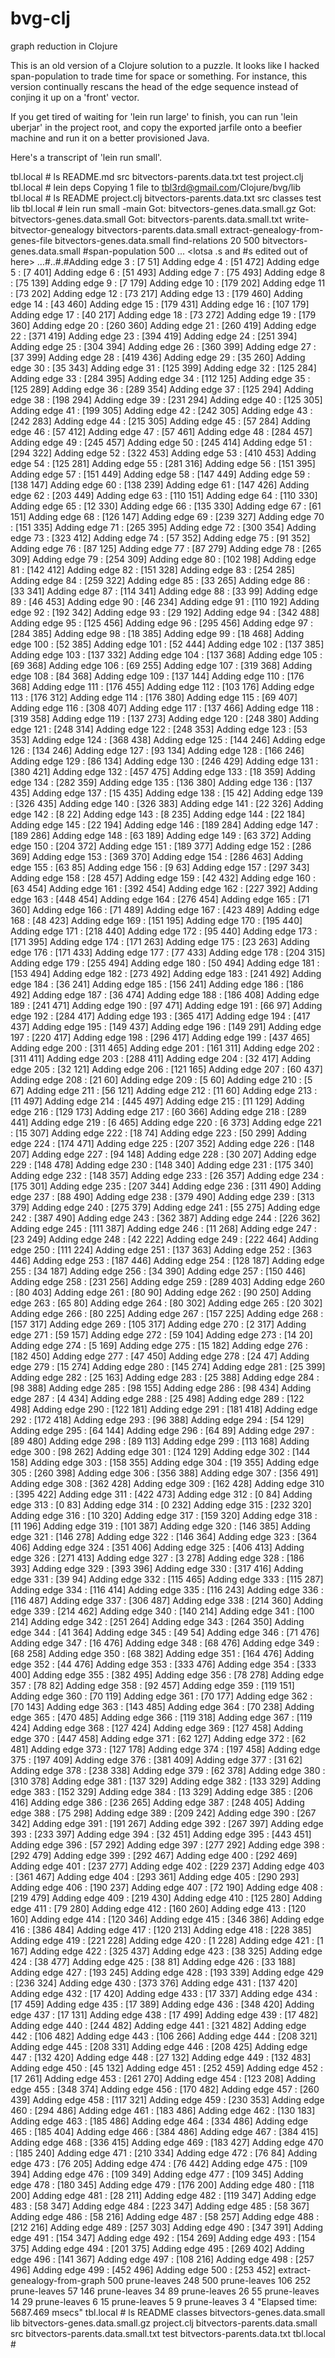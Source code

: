 bvg-clj
=======

graph reduction in Clojure

This is an old version of a Clojure solution to a puzzle.  It looks
like I hacked span-population to trade time for space or something.
For instance, this version continually rescans the head of the edge
sequence instead of conjing it up on a 'front' vector.

If you get tired of waiting for 'lein run large' to finish, you can
run 'lein uberjar' in the project root, and copy the exported jarfile
onto a beefier machine and run it on a better provisioned Java.

Here's a transcript of 'lein run small'.

tbl.local # ls
README.md			src
bitvectors-parents.data.txt	test
project.clj
tbl.local # lein deps
Copying 1 file to tbl3rd@gmail.com/Clojure/bvg/lib
tbl.local # ls
README				project.clj
bitvectors-parents.data.txt	src
classes				test
lib
tbl.local # lein run small
-main
Got: bitvectors-genes.data.small.gz
Got: bitvectors-genes.data.small
Got: bitvectors-parents.data.small.txt
write-bitvector-genealogy bitvectors-parents.data.small
extract-genealogy-from-genes-file bitvectors-genes.data.small
find-relations 20 500 bitvectors-genes.data.small
#span-population 500
... <lotsa .s and #s edited out of here> ...#..#.#Adding edge 3 : [7 51]
Adding edge 4 : [51 472]
Adding edge 5 : [7 401]
Adding edge 6 : [51 493]
Adding edge 7 : [75 493]
Adding edge 8 : [75 139]
Adding edge 9 : [7 179]
Adding edge 10 : [179 202]
Adding edge 11 : [73 202]
Adding edge 12 : [73 217]
Adding edge 13 : [179 460]
Adding edge 14 : [43 460]
Adding edge 15 : [179 431]
Adding edge 16 : [107 179]
Adding edge 17 : [40 217]
Adding edge 18 : [73 272]
Adding edge 19 : [179 360]
Adding edge 20 : [260 360]
Adding edge 21 : [260 419]
Adding edge 22 : [371 419]
Adding edge 23 : [394 419]
Adding edge 24 : [251 394]
Adding edge 25 : [304 394]
Adding edge 26 : [360 399]
Adding edge 27 : [37 399]
Adding edge 28 : [419 436]
Adding edge 29 : [35 260]
Adding edge 30 : [35 343]
Adding edge 31 : [125 399]
Adding edge 32 : [125 284]
Adding edge 33 : [284 395]
Adding edge 34 : [112 125]
Adding edge 35 : [125 289]
Adding edge 36 : [289 354]
Adding edge 37 : [125 294]
Adding edge 38 : [198 294]
Adding edge 39 : [231 294]
Adding edge 40 : [125 305]
Adding edge 41 : [199 305]
Adding edge 42 : [242 305]
Adding edge 43 : [242 283]
Adding edge 44 : [215 305]
Adding edge 45 : [57 284]
Adding edge 46 : [57 412]
Adding edge 47 : [57 461]
Adding edge 48 : [284 457]
Adding edge 49 : [245 457]
Adding edge 50 : [245 414]
Adding edge 51 : [294 322]
Adding edge 52 : [322 453]
Adding edge 53 : [410 453]
Adding edge 54 : [125 281]
Adding edge 55 : [281 316]
Adding edge 56 : [151 395]
Adding edge 57 : [151 449]
Adding edge 58 : [147 449]
Adding edge 59 : [138 147]
Adding edge 60 : [138 239]
Adding edge 61 : [147 426]
Adding edge 62 : [203 449]
Adding edge 63 : [110 151]
Adding edge 64 : [110 330]
Adding edge 65 : [12 330]
Adding edge 66 : [135 330]
Adding edge 67 : [61 151]
Adding edge 68 : [126 147]
Adding edge 69 : [239 327]
Adding edge 70 : [151 335]
Adding edge 71 : [265 395]
Adding edge 72 : [300 354]
Adding edge 73 : [323 412]
Adding edge 74 : [57 352]
Adding edge 75 : [91 352]
Adding edge 76 : [87 125]
Adding edge 77 : [87 279]
Adding edge 78 : [265 309]
Adding edge 79 : [254 309]
Adding edge 80 : [102 198]
Adding edge 81 : [142 412]
Adding edge 82 : [151 328]
Adding edge 83 : [254 285]
Adding edge 84 : [259 322]
Adding edge 85 : [33 265]
Adding edge 86 : [33 341]
Adding edge 87 : [114 341]
Adding edge 88 : [33 99]
Adding edge 89 : [46 453]
Adding edge 90 : [46 234]
Adding edge 91 : [110 192]
Adding edge 92 : [192 342]
Adding edge 93 : [29 192]
Adding edge 94 : [342 488]
Adding edge 95 : [125 456]
Adding edge 96 : [295 456]
Adding edge 97 : [284 385]
Adding edge 98 : [18 385]
Adding edge 99 : [18 468]
Adding edge 100 : [52 385]
Adding edge 101 : [52 444]
Adding edge 102 : [137 385]
Adding edge 103 : [137 332]
Adding edge 104 : [137 368]
Adding edge 105 : [69 368]
Adding edge 106 : [69 255]
Adding edge 107 : [319 368]
Adding edge 108 : [84 368]
Adding edge 109 : [137 144]
Adding edge 110 : [176 368]
Adding edge 111 : [176 455]
Adding edge 112 : [103 176]
Adding edge 113 : [176 312]
Adding edge 114 : [176 380]
Adding edge 115 : [69 407]
Adding edge 116 : [308 407]
Adding edge 117 : [137 466]
Adding edge 118 : [319 358]
Adding edge 119 : [137 273]
Adding edge 120 : [248 380]
Adding edge 121 : [248 314]
Adding edge 122 : [248 353]
Adding edge 123 : [53 353]
Adding edge 124 : [368 438]
Adding edge 125 : [144 246]
Adding edge 126 : [134 246]
Adding edge 127 : [93 134]
Adding edge 128 : [166 246]
Adding edge 129 : [86 134]
Adding edge 130 : [246 429]
Adding edge 131 : [380 421]
Adding edge 132 : [457 475]
Adding edge 133 : [18 359]
Adding edge 134 : [282 359]
Adding edge 135 : [136 380]
Adding edge 136 : [137 435]
Adding edge 137 : [15 435]
Adding edge 138 : [15 42]
Adding edge 139 : [326 435]
Adding edge 140 : [326 383]
Adding edge 141 : [22 326]
Adding edge 142 : [8 22]
Adding edge 143 : [8 235]
Adding edge 144 : [22 184]
Adding edge 145 : [22 194]
Adding edge 146 : [189 284]
Adding edge 147 : [189 286]
Adding edge 148 : [63 189]
Adding edge 149 : [63 372]
Adding edge 150 : [204 372]
Adding edge 151 : [189 377]
Adding edge 152 : [286 369]
Adding edge 153 : [369 370]
Adding edge 154 : [286 463]
Adding edge 155 : [63 85]
Adding edge 156 : [9 63]
Adding edge 157 : [297 343]
Adding edge 158 : [28 457]
Adding edge 159 : [42 432]
Adding edge 160 : [63 454]
Adding edge 161 : [392 454]
Adding edge 162 : [227 392]
Adding edge 163 : [448 454]
Adding edge 164 : [276 454]
Adding edge 165 : [71 360]
Adding edge 166 : [71 489]
Adding edge 167 : [423 489]
Adding edge 168 : [48 423]
Adding edge 169 : [151 195]
Adding edge 170 : [195 440]
Adding edge 171 : [218 440]
Adding edge 172 : [95 440]
Adding edge 173 : [171 395]
Adding edge 174 : [171 263]
Adding edge 175 : [23 263]
Adding edge 176 : [171 433]
Adding edge 177 : [77 433]
Adding edge 178 : [204 315]
Adding edge 179 : [255 494]
Adding edge 180 : [50 494]
Adding edge 181 : [153 494]
Adding edge 182 : [273 492]
Adding edge 183 : [241 492]
Adding edge 184 : [36 241]
Adding edge 185 : [156 241]
Adding edge 186 : [186 492]
Adding edge 187 : [36 474]
Adding edge 188 : [186 408]
Adding edge 189 : [241 471]
Adding edge 190 : [97 471]
Adding edge 191 : [66 97]
Adding edge 192 : [284 417]
Adding edge 193 : [365 417]
Adding edge 194 : [417 437]
Adding edge 195 : [149 437]
Adding edge 196 : [149 291]
Adding edge 197 : [220 417]
Adding edge 198 : [296 417]
Adding edge 199 : [437 465]
Adding edge 200 : [311 465]
Adding edge 201 : [161 311]
Adding edge 202 : [311 411]
Adding edge 203 : [288 411]
Adding edge 204 : [32 417]
Adding edge 205 : [32 121]
Adding edge 206 : [121 165]
Adding edge 207 : [60 437]
Adding edge 208 : [21 60]
Adding edge 209 : [5 60]
Adding edge 210 : [5 67]
Adding edge 211 : [56 121]
Adding edge 212 : [11 60]
Adding edge 213 : [11 497]
Adding edge 214 : [445 497]
Adding edge 215 : [11 129]
Adding edge 216 : [129 173]
Adding edge 217 : [60 366]
Adding edge 218 : [289 441]
Adding edge 219 : [6 465]
Adding edge 220 : [6 373]
Adding edge 221 : [15 307]
Adding edge 222 : [18 74]
Adding edge 223 : [50 299]
Adding edge 224 : [174 471]
Adding edge 225 : [207 352]
Adding edge 226 : [148 207]
Adding edge 227 : [94 148]
Adding edge 228 : [30 207]
Adding edge 229 : [148 478]
Adding edge 230 : [148 340]
Adding edge 231 : [175 340]
Adding edge 232 : [148 357]
Adding edge 233 : [26 357]
Adding edge 234 : [175 301]
Adding edge 235 : [207 344]
Adding edge 236 : [311 490]
Adding edge 237 : [88 490]
Adding edge 238 : [379 490]
Adding edge 239 : [313 379]
Adding edge 240 : [275 379]
Adding edge 241 : [55 275]
Adding edge 242 : [387 490]
Adding edge 243 : [362 387]
Adding edge 244 : [226 362]
Adding edge 245 : [111 387]
Adding edge 246 : [11 268]
Adding edge 247 : [23 249]
Adding edge 248 : [42 222]
Adding edge 249 : [222 464]
Adding edge 250 : [111 224]
Adding edge 251 : [137 363]
Adding edge 252 : [363 446]
Adding edge 253 : [187 446]
Adding edge 254 : [128 187]
Adding edge 255 : [34 187]
Adding edge 256 : [34 390]
Adding edge 257 : [150 446]
Adding edge 258 : [231 256]
Adding edge 259 : [289 403]
Adding edge 260 : [80 403]
Adding edge 261 : [80 90]
Adding edge 262 : [90 250]
Adding edge 263 : [65 80]
Adding edge 264 : [80 302]
Adding edge 265 : [20 302]
Adding edge 266 : [80 225]
Adding edge 267 : [157 225]
Adding edge 268 : [157 317]
Adding edge 269 : [105 317]
Adding edge 270 : [2 317]
Adding edge 271 : [59 157]
Adding edge 272 : [59 104]
Adding edge 273 : [14 20]
Adding edge 274 : [5 169]
Adding edge 275 : [15 182]
Adding edge 276 : [182 450]
Adding edge 277 : [47 450]
Adding edge 278 : [24 47]
Adding edge 279 : [15 274]
Adding edge 280 : [145 274]
Adding edge 281 : [25 399]
Adding edge 282 : [25 163]
Adding edge 283 : [25 388]
Adding edge 284 : [98 388]
Adding edge 285 : [98 155]
Adding edge 286 : [98 434]
Adding edge 287 : [4 434]
Adding edge 288 : [25 498]
Adding edge 289 : [122 498]
Adding edge 290 : [122 181]
Adding edge 291 : [181 418]
Adding edge 292 : [172 418]
Adding edge 293 : [96 388]
Adding edge 294 : [54 129]
Adding edge 295 : [64 144]
Adding edge 296 : [64 89]
Adding edge 297 : [89 480]
Adding edge 298 : [89 113]
Adding edge 299 : [113 168]
Adding edge 300 : [98 262]
Adding edge 301 : [124 129]
Adding edge 302 : [144 158]
Adding edge 303 : [158 355]
Adding edge 304 : [19 355]
Adding edge 305 : [260 398]
Adding edge 306 : [356 388]
Adding edge 307 : [356 491]
Adding edge 308 : [362 428]
Adding edge 309 : [162 428]
Adding edge 310 : [395 422]
Adding edge 311 : [422 473]
Adding edge 312 : [0 84]
Adding edge 313 : [0 83]
Adding edge 314 : [0 232]
Adding edge 315 : [232 320]
Adding edge 316 : [10 320]
Adding edge 317 : [159 320]
Adding edge 318 : [11 196]
Adding edge 319 : [101 387]
Adding edge 320 : [146 385]
Adding edge 321 : [146 278]
Adding edge 322 : [146 364]
Adding edge 323 : [364 406]
Adding edge 324 : [351 406]
Adding edge 325 : [406 413]
Adding edge 326 : [271 413]
Adding edge 327 : [3 278]
Adding edge 328 : [186 393]
Adding edge 329 : [393 396]
Adding edge 330 : [317 416]
Adding edge 331 : [39 94]
Adding edge 332 : [115 465]
Adding edge 333 : [115 287]
Adding edge 334 : [116 414]
Adding edge 335 : [116 243]
Adding edge 336 : [116 487]
Adding edge 337 : [306 487]
Adding edge 338 : [214 360]
Adding edge 339 : [214 462]
Adding edge 340 : [140 214]
Adding edge 341 : [100 214]
Adding edge 342 : [251 264]
Adding edge 343 : [264 350]
Adding edge 344 : [41 364]
Adding edge 345 : [49 54]
Adding edge 346 : [71 476]
Adding edge 347 : [16 476]
Adding edge 348 : [68 476]
Adding edge 349 : [68 258]
Adding edge 350 : [68 382]
Adding edge 351 : [164 476]
Adding edge 352 : [44 476]
Adding edge 353 : [333 476]
Adding edge 354 : [333 400]
Adding edge 355 : [382 495]
Adding edge 356 : [78 278]
Adding edge 357 : [78 82]
Adding edge 358 : [92 457]
Adding edge 359 : [119 151]
Adding edge 360 : [70 119]
Adding edge 361 : [70 177]
Adding edge 362 : [70 143]
Adding edge 363 : [143 485]
Adding edge 364 : [70 238]
Adding edge 365 : [470 485]
Adding edge 366 : [119 318]
Adding edge 367 : [119 424]
Adding edge 368 : [127 424]
Adding edge 369 : [127 458]
Adding edge 370 : [447 458]
Adding edge 371 : [62 127]
Adding edge 372 : [62 481]
Adding edge 373 : [127 178]
Adding edge 374 : [197 458]
Adding edge 375 : [197 409]
Adding edge 376 : [381 409]
Adding edge 377 : [31 62]
Adding edge 378 : [238 338]
Adding edge 379 : [62 378]
Adding edge 380 : [310 378]
Adding edge 381 : [137 329]
Adding edge 382 : [133 329]
Adding edge 383 : [152 329]
Adding edge 384 : [13 329]
Adding edge 385 : [206 416]
Adding edge 386 : [236 265]
Adding edge 387 : [248 405]
Adding edge 388 : [75 298]
Adding edge 389 : [209 242]
Adding edge 390 : [267 342]
Adding edge 391 : [191 267]
Adding edge 392 : [267 397]
Adding edge 393 : [233 397]
Adding edge 394 : [32 451]
Adding edge 395 : [443 451]
Adding edge 396 : [57 292]
Adding edge 397 : [277 292]
Adding edge 398 : [292 479]
Adding edge 399 : [292 467]
Adding edge 400 : [292 469]
Adding edge 401 : [237 277]
Adding edge 402 : [229 237]
Adding edge 403 : [361 467]
Adding edge 404 : [293 361]
Adding edge 405 : [290 293]
Adding edge 406 : [190 237]
Adding edge 407 : [72 190]
Adding edge 408 : [219 479]
Adding edge 409 : [219 430]
Adding edge 410 : [125 280]
Adding edge 411 : [79 280]
Adding edge 412 : [160 260]
Adding edge 413 : [120 160]
Adding edge 414 : [120 346]
Adding edge 415 : [346 386]
Adding edge 416 : [386 484]
Adding edge 417 : [120 213]
Adding edge 418 : [228 385]
Adding edge 419 : [221 228]
Adding edge 420 : [1 228]
Adding edge 421 : [1 167]
Adding edge 422 : [325 437]
Adding edge 423 : [38 325]
Adding edge 424 : [38 477]
Adding edge 425 : [38 81]
Adding edge 426 : [33 188]
Adding edge 427 : [193 245]
Adding edge 428 : [193 339]
Adding edge 429 : [236 324]
Adding edge 430 : [373 376]
Adding edge 431 : [137 420]
Adding edge 432 : [17 420]
Adding edge 433 : [17 337]
Adding edge 434 : [17 459]
Adding edge 435 : [17 389]
Adding edge 436 : [348 420]
Adding edge 437 : [17 131]
Adding edge 438 : [17 499]
Adding edge 439 : [17 482]
Adding edge 440 : [244 482]
Adding edge 441 : [321 482]
Adding edge 442 : [106 482]
Adding edge 443 : [106 266]
Adding edge 444 : [208 321]
Adding edge 445 : [208 331]
Adding edge 446 : [208 425]
Adding edge 447 : [132 420]
Adding edge 448 : [27 132]
Adding edge 449 : [132 483]
Adding edge 450 : [45 132]
Adding edge 451 : [252 459]
Adding edge 452 : [17 261]
Adding edge 453 : [261 270]
Adding edge 454 : [123 208]
Adding edge 455 : [348 374]
Adding edge 456 : [170 482]
Adding edge 457 : [260 439]
Adding edge 458 : [117 321]
Adding edge 459 : [230 353]
Adding edge 460 : [294 486]
Adding edge 461 : [183 486]
Adding edge 462 : [130 183]
Adding edge 463 : [185 486]
Adding edge 464 : [334 486]
Adding edge 465 : [185 404]
Adding edge 466 : [384 486]
Adding edge 467 : [384 415]
Adding edge 468 : [336 415]
Adding edge 469 : [183 427]
Adding edge 470 : [185 240]
Adding edge 471 : [210 334]
Adding edge 472 : [76 84]
Adding edge 473 : [76 205]
Adding edge 474 : [76 442]
Adding edge 475 : [109 394]
Adding edge 476 : [109 349]
Adding edge 477 : [109 345]
Adding edge 478 : [180 345]
Adding edge 479 : [176 200]
Adding edge 480 : [118 200]
Adding edge 481 : [28 211]
Adding edge 482 : [119 347]
Adding edge 483 : [58 347]
Adding edge 484 : [223 347]
Adding edge 485 : [58 367]
Adding edge 486 : [58 216]
Adding edge 487 : [58 257]
Adding edge 488 : [212 216]
Adding edge 489 : [257 303]
Adding edge 490 : [347 391]
Adding edge 491 : [154 347]
Adding edge 492 : [154 269]
Adding edge 493 : [154 375]
Adding edge 494 : [201 375]
Adding edge 495 : [269 402]
Adding edge 496 : [141 367]
Adding edge 497 : [108 216]
Adding edge 498 : [257 496]
Adding edge 499 : [452 496]
Adding edge 500 : [253 452]
extract-genealogy-from-graph 500
prune-leaves 248 500
prune-leaves 106 252
prune-leaves 57 146
prune-leaves 34 89
prune-leaves 26 55
prune-leaves 14 29
prune-leaves 6 15
prune-leaves 5 9
prune-leaves 3 4
"Elapsed time: 5687.469 msecs"
tbl.local # ls
README					classes
bitvectors-genes.data.small		lib
bitvectors-genes.data.small.gz		project.clj
bitvectors-parents.data.small		src
bitvectors-parents.data.small.txt	test
bitvectors-parents.data.txt
tbl.local # 
